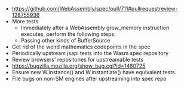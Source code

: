 - https://github.com/WebAssembly/spec/pull/711#pullrequestreview-128755936
- More tests
  * Immediately after a WebAssembly grow_memory instruction executes, perform the following steps:
  * Passing other kinds of BufferSource
- Get rid of the weird mathematics codepoints in the spec
- Periodically upstream jsapi tests into the Wasm spec repository
- Review browsers' repositories for upstreamable tests
- https://bugzilla.mozilla.org/show_bug.cgi?id=1480725
- Ensure new W.Instance() and W.instantiate() have equivalent tests.
- File bugs on non-SM engines after upstreaming into spec repo
